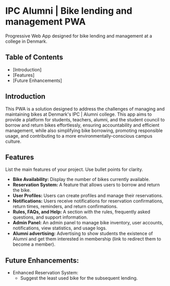 # IPC Alumni | Bike lending and management PWA

Progressive Web App designed for bike lending and management at a college in Denmark.

## Table of Contents

- [Introduction]
- [Features]
- [Future Enhancements]

## Introduction

This PWA is a solution designed to address the challenges of managing and maintaining bikes at Denmark's IPC | Alumni college. This app aims to provide a platform for students, teachers, alumni, and the student council to borrow and return bikes effortlessly, ensuring accountability and efficient management, while also simplifying bike borrowing, promoting responsible usage, and contributing to a more environmentally-conscious campus culture.

## Features

List the main features of your project. Use bullet points for clarity.

- **Bike Availability:** Display the number of bikes currently available.
- **Reservation System:** A feature that allows users to borrow and return the bike.
- **User Profiles:** Users can create profiles and manage their reservations.
- **Notifications:** Users receive notifications for reservation confirmations, return times, reminders, and return confirmations.
- **Rules, FAQs, and Help:** A section with the rules, frequently asked questions, and support information.
- **Admin Panel:** An admin panel to manage bike inventory, user accounts, notifications, view statistics, and usage logs.
- **Alumni advertising:** Advertising to show students the existence of Alumni and get them interested in membership (link to redirect them to become a member).

## Future Enhancements:

- Enhanced Reservation System:
    - Suggest the least used bike for the subsequent lending.
